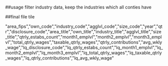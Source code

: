 ##usage
filter industry data, keep the industries which all conties have

##final file tile

"area_fips","own_code","industry_code","agglvl_code","size_code","year","qtr","disclosure_code","area_title","own_title","industry_title","agglvl_title","size_title","qtrly_estabs_count","month1_emplvl","month2_emplvl","month3_emplvl","total_qtrly_wages","taxable_qtrly_wages","qtrly_contributions","avg_wkly_wage","lq_disclosure_code","lq_qtrly_estabs_count","lq_month1_emplvl","lq_month2_emplvl","lq_month3_emplvl","lq_total_qtrly_wages","lq_taxable_qtrly_wages","lq_qtrly_contributions","lq_avg_wkly_wage"